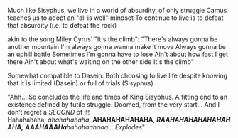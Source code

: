 Much like Sisyphus, we live in a world of absurdity, of only struggle
Camus teaches us to adopt an "all is well" mindset
To continue to live is to defeat that absurdity (i.e. to defeat the rock)

akin to the song Miley Cyrus' "It's the climb":
"There's always gonna be another mountain
I'm always gonna wanna make it move
Always gonna be an uphill battle
Sometimes I'm gonna have to lose
Ain't about how fast I get there
Ain't about what's waiting on the other side
It's the climb"

Somewhat compatible to Dasein:
Both choosing to live life despite knowing that it is limited (Dasein) or full of trials (Sisyphus)

"Ahh… So concludes the life and times of King Sisyphus. A fitting end to an existence defined by futile struggle. Doomed, from the very start… And I don’t regret a _SECOND_ of it! Hahahahaha, _ahahahahaha_, **AHAHAHAHAHAHA**, _**RAAHAHAHAHAHAHAHAHA,**_ _**AAAHAAAHa**hahahaahaaa... *Explodes*_"